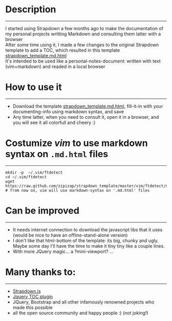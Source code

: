 # Description 
------------
I started using Strapdown a few months ago to make the documentation of my personal projects writting Markdown and consulting them latter with a browser  
After some time using it, I made a few changes to the original Strapdown template to add a TOC, which resulted in this template [strapdown_template.md.html]  
It's intended to be used like a personal-notes-document:  written with text (vim+markdown) and readed in a local browser  


# How to use it
------------
  + Download the template [strapdown_template.md.html],  fill-it-in with your documenting-info using markdown syntax, and save    
  + Any time latter, when you need to consult it, open it in a browser, and you will see it all colorfull and cheery :)    


# Costumize *vim* to use markdown syntax on `.md.html` files
------------
```
mkdir -p  ~/.vim/ftdetect 
cd ~/.vim/ftdetect
wget https://raw.github.com/zipizap/strapdown_template/master/vim/ftdetect/md.html.vim  
# from now on, vim will use markdown-syntax on '.md.html' files
```

# Can be improved
------------
  + It needs internet connection to download the javascript libs that it uses (would be nice to have an offline-stand-alone version)
  + I don't like that html-bottom of the template: its big, chunky and ugly. Maybe some day I'll have the time to make it tiny tiny like a couple lines.
  + With more JQuery magic...  a ?mini-viewport? ... 


# Many thanks to:
-----------
  + [Strapdown.js](http://strapdownjs.com/)
  + [Jquery TOC plugin](http://projects.jga.me/toc/#toc0)
  + JQuery, Bootstrap and all other infamously renowned projects who made this possible
  + all the open source community and happy people :)  (not joking!)



[strapdown_template.md.html]:https://github.com/zipizap/strapdown_template/raw/master/strapdown_template.md.html 
